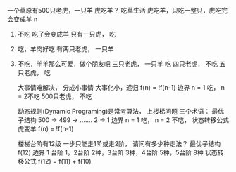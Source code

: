 一个草原有500只老虎，一只羊
虎吃羊？
吃草生活
虎吃羊，只吃一整只，虎吃完会变成羊
    n 
1. 不吃 吃了会变成羊
    只有一只虎， 吃
2. 吃，羊肉好吃
    有两只老虎， 一只羊
3. 不吃，羊羊那么可爱，做个朋友吧
    三只老虎， 一只羊 吃
    四只老虎， 不吃
    五只老虎， 吃

    大事情难解决， 分成小事情
    大事化小，递归 
    f(n) = !f(n-1)
    边界 n = 1 吃， n = 2不吃
    500只老虎， 不吃

    动态规则(Dynamic Programing)是常考算法， 上楼梯问题
    三个术语：
    最优子结构 500 ->  499 -> ....... 2 -> 1
    边界 n = 1 吃， n = 2 不吃，
    状态转移公式 虎变羊 f(n) = !f(n-1)

    楼梯台阶有12级 一步只能走1阶或走2阶， 请问有多少种走法？
    最优子结构 f(12)
    边界 1 台阶 1，2台阶 2种，3台阶 3种，4台阶 5种，5台阶 8种
    状态转移公式 f(12) = f(11) + f(10) 


                                                                              